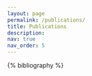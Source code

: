 ```yaml
---
layout: page
permalink: /publications/
title: Publications
description:  
nav: true
nav_order: 5
---
```


<!-- _pages/publications.md -->

<div class="publications">

{% bibliography %}

</div>